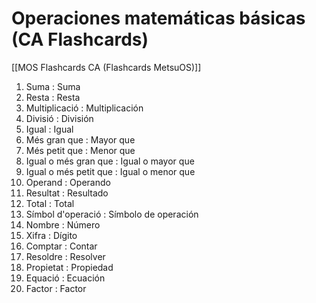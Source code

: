 # Operaciones matemáticas básicas (CA Flashcards)

[[MOS Flashcards CA (Flashcards MetsuOS)]]

1. Suma : Suma
2. Resta : Resta
3. Multiplicació : Multiplicación
4. Divisió : División
5. Igual : Igual
6. Més gran que : Mayor que
7. Més petit que : Menor que
8. Igual o més gran que : Igual o mayor que
9. Igual o més petit que : Igual o menor que
10. Operand : Operando
11. Resultat : Resultado
12. Total : Total
13. Símbol d'operació : Símbolo de operación
14. Nombre : Número
15. Xifra : Dígito
16. Comptar : Contar
17. Resoldre : Resolver
18. Propietat : Propiedad
19. Equació : Ecuación
20. Factor : Factor
